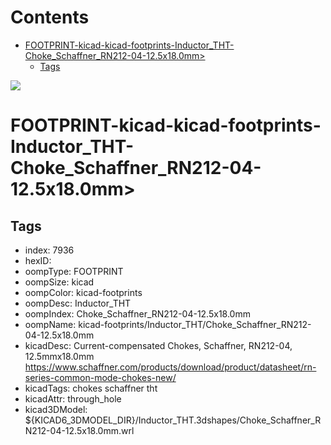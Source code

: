 



Contents
========

* [FOOTPRINT-kicad-kicad-footprints-Inductor_THT-Choke_Schaffner_RN212-04-12.5x18.0mm>](#footprint-kicad-kicad-footprints-inductor_tht-choke_schaffner_rn212-04-125x180mm)
	* [Tags](#tags)
  
![][im]
# FOOTPRINT-kicad-kicad-footprints-Inductor_THT-Choke_Schaffner_RN212-04-12.5x18.0mm>

## Tags

- index: 7936
- hexID: 
- oompType: FOOTPRINT
- oompSize: kicad
- oompColor: kicad-footprints
- oompDesc: Inductor_THT
- oompIndex: Choke_Schaffner_RN212-04-12.5x18.0mm
- oompName: kicad-footprints/Inductor_THT/Choke_Schaffner_RN212-04-12.5x18.0mm
- kicadDesc: Current-compensated Chokes, Schaffner, RN212-04, 12.5mmx18.0mm https://www.schaffner.com/products/download/product/datasheet/rn-series-common-mode-chokes-new/
- kicadTags: chokes schaffner tht
- kicadAttr: through_hole
- kicad3DModel: ${KICAD6_3DMODEL_DIR}/Inductor_THT.3dshapes/Choke_Schaffner_RN212-04-12.5x18.0mm.wrl



[im]: image.png
